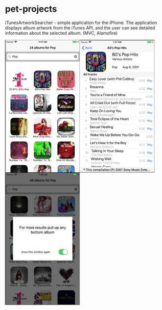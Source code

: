 # pet-projects
iTunesArtworkSearcher - simple application for the iPhone. The application
 displays album artwork from the iTunes API, and the user can see detailed
information about the selected album. (MVC, Alamofire)



<a href="url"><img src="AdditionalFiles/main_screen.png" align="left" height="432" width="244" ></a>

<a href="url"><img src="AdditionalFiles/detail_screen.png" align="left" height="432" width="244" ></a>

<a href="url"><img src="AdditionalFiles/main_screen_with_tip.png" align="left" height="432" width="244" ></a>
